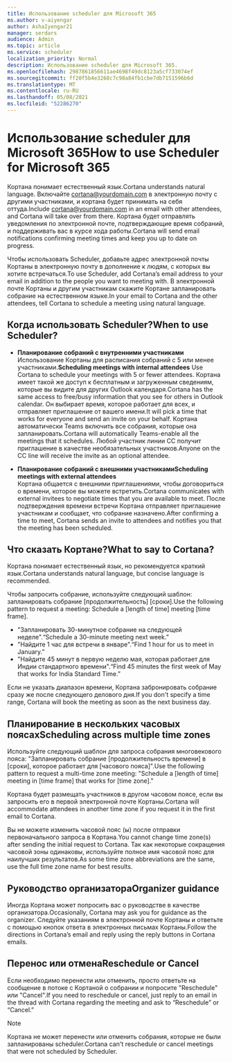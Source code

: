 ```yaml
---
title: Использование scheduler для Microsoft 365
ms.author: v-aiyengar
author: AshaIyengar21
manager: serdars
audience: Admin
ms.topic: article
ms.service: scheduler
localization_priority: Normal
description: Использование scheduler для Microsoft 365.
ms.openlocfilehash: 2987861856611ae4698f49dc8123a5cf733074ef
ms.sourcegitcommit: ff20f5b4e3268c7c98a84fb1cbe7db7151596b6d
ms.translationtype: MT
ms.contentlocale: ru-RU
ms.lasthandoff: 05/08/2021
ms.locfileid: "52286270"
---
```

# <a name="how-to-use-scheduler-for-microsoft-365"></a><span data-ttu-id="faab0-103">Использование scheduler для Microsoft 365</span><span class="sxs-lookup"><span data-stu-id="faab0-103">How to use Scheduler for Microsoft 365</span></span>

<span data-ttu-id="faab0-104">Кортана понимает естественный язык.</span><span class="sxs-lookup"><span data-stu-id="faab0-104">Cortana understands natural language.</span></span> <span data-ttu-id="faab0-105">Включайте cortana@yourdomain.com в электронную почту с другими участниками, и кортана будет принимать на себя оттуда.</span><span class="sxs-lookup"><span data-stu-id="faab0-105">Include cortana@yourdomain.com in an email with other attendees, and Cortana will take over from there.</span></span> <span data-ttu-id="faab0-106">Кортана будет отправлять уведомления по электронной почте, подтверждающие время собраний, и поддерживать вас в курсе хода работы.</span><span class="sxs-lookup"><span data-stu-id="faab0-106">Cortana will send email notifications confirming meeting times and keep you up to date on progress.</span></span>

<span data-ttu-id="faab0-107">Чтобы использовать Scheduler, добавьте адрес электронной почты Кортаны в электронную почту в дополнение к людям, с которых вы хотите встречаться.</span><span class="sxs-lookup"><span data-stu-id="faab0-107">To use Scheduler, add Cortana’s email address to your email in addition to the people you want to meeting with.</span></span> <span data-ttu-id="faab0-108">В электронной почте Кортаны и другим участникам скажите Кортане запланировать собрание на естественном языке.</span><span class="sxs-lookup"><span data-stu-id="faab0-108">In your email to Cortana and the other attendees, tell Cortana to schedule a meeting using natural language.</span></span>  

## <a name="when-to-use-scheduler"></a><span data-ttu-id="faab0-109">Когда использовать Scheduler?</span><span class="sxs-lookup"><span data-stu-id="faab0-109">When to use Scheduler?</span></span>

- <span data-ttu-id="faab0-110">**Планирование собраний с внутренними участниками** Использование Кортаны для расписания собраний с 5 или менее участниками.</span><span class="sxs-lookup"><span data-stu-id="faab0-110">**Scheduling meetings with internal attendees** Use Cortana to schedule your meetings with 5 or fewer attendees.</span></span> <span data-ttu-id="faab0-111">Кортана имеет такой же доступ к бесплатным и загруженным сведениям, которые вы видите для других Outlook календаря.</span><span class="sxs-lookup"><span data-stu-id="faab0-111">Cortana has the same access to free/busy information that you see for others in Outlook calendar.</span></span> <span data-ttu-id="faab0-112">Он выбирает время, которое работает для всех, и отправляет приглашение от вашего имени.</span><span class="sxs-lookup"><span data-stu-id="faab0-112">It will pick a time that works for everyone and send an invite on your behalf.</span></span> <span data-ttu-id="faab0-113">Кортана автоматически Teams включить все собрания, которые она запланировать.</span><span class="sxs-lookup"><span data-stu-id="faab0-113">Cortana will automatically Teams-enable all the meetings that it schedules.</span></span> <span data-ttu-id="faab0-114">Любой участник линии CC получит приглашение в качестве необязательных участников.</span><span class="sxs-lookup"><span data-stu-id="faab0-114">Anyone on the CC line will receive the invite as an optional attendee.</span></span>  

- <span data-ttu-id="faab0-115">**Планирование собраний с внешними участниками**</span><span class="sxs-lookup"><span data-stu-id="faab0-115">**Scheduling meetings with external attendees**</span></span>  
<span data-ttu-id="faab0-116">Кортана общается с внешними приглашениями, чтобы договориться о времени, которое вы можете встретить.</span><span class="sxs-lookup"><span data-stu-id="faab0-116">Cortana communicates with external invitees to negotiate times that you are available to meet.</span></span> <span data-ttu-id="faab0-117">После подтверждения времени встречи Кортана отправляет приглашение участникам и сообщает, что собрание назначено.</span><span class="sxs-lookup"><span data-stu-id="faab0-117">After confirming a time to meet, Cortana sends an invite to attendees and notifies you that the meeting has been scheduled.</span></span>

## <a name="what-to-say-to-cortana"></a><span data-ttu-id="faab0-118">Что сказать Кортане?</span><span class="sxs-lookup"><span data-stu-id="faab0-118">What to say to Cortana?</span></span>

<span data-ttu-id="faab0-119">Кортана понимает естественный язык, но рекомендуется краткий язык.</span><span class="sxs-lookup"><span data-stu-id="faab0-119">Cortana understands natural language, but concise language is recommended.</span></span> 

<span data-ttu-id="faab0-120">Чтобы запросить собрание, используйте следующий шаблон: запланировать собрание [продолжительность] [сроки].</span><span class="sxs-lookup"><span data-stu-id="faab0-120">Use the following pattern to request a meeting: Schedule a [length of time] meeting [time frame].</span></span>  

- <span data-ttu-id="faab0-121">"Запланировать 30-минутное собрание на следующей неделе".</span><span class="sxs-lookup"><span data-stu-id="faab0-121">“Schedule a 30-minute meeting next week.”</span></span>  
- <span data-ttu-id="faab0-122">"Найдите 1 час для встречи в январе".</span><span class="sxs-lookup"><span data-stu-id="faab0-122">“Find 1 hour for us to meet in January.”</span></span> 
- <span data-ttu-id="faab0-123">"Найдите 45 минут в первую неделю мая, которая работает для Индии стандартного времени".</span><span class="sxs-lookup"><span data-stu-id="faab0-123">“Find 45 minutes the first week of May that works for India Standard Time.”</span></span> 

<span data-ttu-id="faab0-124">Если не указать диапазон времени, Кортана забронировать собрание сразу же после следующего делового дня.</span><span class="sxs-lookup"><span data-stu-id="faab0-124">If you don't specify a time range, Cortana will book the meeting as soon as the next business day.</span></span>

## <a name="scheduling-across-multiple-time-zones"></a><span data-ttu-id="faab0-125">Планирование в нескольких часовых поясах</span><span class="sxs-lookup"><span data-stu-id="faab0-125">Scheduling across multiple time zones</span></span>

<span data-ttu-id="faab0-126">Используйте следующий шаблон для запроса собрания многовекового пояса: "Запланировать собрание [продолжительность времени] в [сроки], которое работает для [часового пояса]".</span><span class="sxs-lookup"><span data-stu-id="faab0-126">Use the following pattern to request a multi-time zone meeting: "Schedule a [length of time] meeting in [time frame] that works for [time zone]."</span></span> 

<span data-ttu-id="faab0-127">Кортана будет размещать участников в другом часовом поясе, если вы запросить его в первой электронной почте Кортаны.</span><span class="sxs-lookup"><span data-stu-id="faab0-127">Cortana will accommodate attendees in another time zone if you request it in the first email to Cortana.</span></span>  

<span data-ttu-id="faab0-128">Вы не можете изменить часовой пояс (ы) после отправки первоначального запроса в Кортана.</span><span class="sxs-lookup"><span data-stu-id="faab0-128">You cannot change time zone(s) after sending the initial request to Cortana.</span></span> <span data-ttu-id="faab0-129">Так как некоторые сокращения часовой зоны одинаковы, используйте полное имя часовой пояс для наилучших результатов.</span><span class="sxs-lookup"><span data-stu-id="faab0-129">As some time zone abbreviations are the same, use the full time zone name for best results.</span></span>  

## <a name="organizer-guidance"></a><span data-ttu-id="faab0-130">Руководство организатора</span><span class="sxs-lookup"><span data-stu-id="faab0-130">Organizer guidance</span></span>

<span data-ttu-id="faab0-131">Иногда Кортана может попросить вас о руководстве в качестве организатора.</span><span class="sxs-lookup"><span data-stu-id="faab0-131">Occasionally, Cortana may ask you for guidance as the organizer.</span></span> <span data-ttu-id="faab0-132">Следуйте указаниям в электронной почте Кортаны и ответьте с помощью кнопок ответа в электронных письмах Кортаны.</span><span class="sxs-lookup"><span data-stu-id="faab0-132">Follow the directions in Cortana’s email and reply using the reply buttons in Cortana emails.</span></span>

## <a name="reschedule-or-cancel"></a><span data-ttu-id="faab0-133">Перенос или отмена</span><span class="sxs-lookup"><span data-stu-id="faab0-133">Reschedule or Cancel</span></span>

<span data-ttu-id="faab0-134">Если необходимо перенести или отменить, просто ответьте на сообщение в потоке с Кортаной о собрании и попросите "Reschedule" или "Cancel".</span><span class="sxs-lookup"><span data-stu-id="faab0-134">If you need to reschedule or cancel, just reply to an email in the thread with Cortana regarding the meeting and ask to “Reschedule” or “Cancel.”</span></span> 

> [!NOTE]
> <span data-ttu-id="faab0-135">Кортана не может перенести или отменить собрания, которые не были запланированы scheduler.</span><span class="sxs-lookup"><span data-stu-id="faab0-135">Cortana can't reschedule or cancel meetings that were not scheduled by Scheduler.</span></span>  
